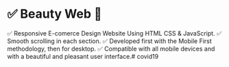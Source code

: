 ﻿# ✅ Beauty Web 💄
✅ Responsive E-comerce Design Website Using HTML CSS & JavaScript.
✅ Smooth scrolling in each section.
✅ Developed first with the Mobile First methodology, then for desktop.
✅ Compatible with all mobile devices and with a beautiful and pleasant user interface.# covid19

